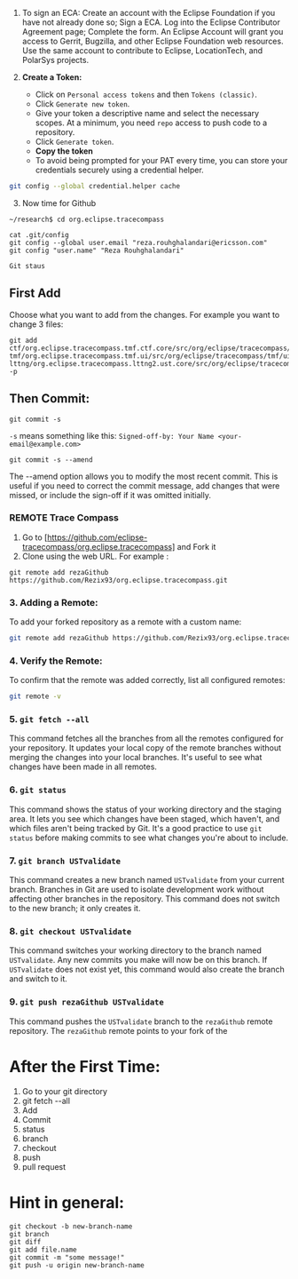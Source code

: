 1. To sign an ECA:
Create an account with the Eclipse Foundation if you have not already done so;
Sign a ECA.
Log into the Eclipse Contributor Agreement page;
Complete the form.
An Eclipse Account will grant you access to Gerrit, Bugzilla, and other Eclipse Foundation web resources.
Use the same account to contribute to Eclipse, LocationTech, and PolarSys projects.



2. **Create a Token:**
   - Click on `Personal access tokens` and then `Tokens (classic)`.
   - Click `Generate new token`.
   - Give your token a descriptive name and select the necessary scopes. At a minimum, you need `repo` access to push code to a repository.
   - Click `Generate token`.
   - **Copy the token**
   - To avoid being prompted for your PAT every time, you can store your credentials securely using a credential helper.
  ```bash
  git config --global credential.helper cache
  ```




3. Now time for Github
```
~/research$ cd org.eclipse.tracecompass
```

```
cat .git/config 
git config --global user.email "reza.rouhghalandari@ericsson.com"
git config "user.name" "Reza Rouhghalandari"
```


```
Git staus
```
## First Add
Choose what you want to add from the changes. For example you want to change 3 files: 

```
git add ctf/org.eclipse.tracecompass.tmf.ctf.core/src/org/eclipse/tracecompass/tmf/ctf/core/trace/CtfTmfTrace.java
tmf/org.eclipse.tracecompass.tmf.ui/src/org/eclipse/tracecompass/tmf/ui/project/model/TmfTraceElement.java 
lttng/org.eclipse.tracecompass.lttng2.ust.core/src/org/eclipse/tracecompass/lttng2/ust/core/trace/LttngUstTrace.java -p 
```
## Then Commit: 
```
git commit -s
```
`-s` means something like this: `Signed-off-by: Your Name <your-email@example.com>`

``` 
git commit -s --amend
```
The --amend option allows you to modify the most recent commit. This is useful if you need to correct the commit message, add changes that were missed, or include the sign-off if it was omitted initially.

### REMOTE Trace Compass 
1. Go to [https://github.com/eclipse-tracecompass/org.eclipse.tracecompass] and Fork it
2. Clone using the web URL. For example :
```
git remote add rezaGithub https://github.com/Rezix93/org.eclipse.tracecompass.git
```
### 3. **Adding a Remote:**
To add your forked repository as a remote with a custom name:

```bash
git remote add rezaGithub https://github.com/Rezix93/org.eclipse.tracecompass.git
```

### 4. **Verify the Remote:**
To confirm that the remote was added correctly, list all configured remotes:

```bash
git remote -v
```


### 5. **`git fetch --all`**

This command fetches all the branches from all the remotes configured for your repository. It updates your local copy of the remote branches without merging the changes into your local branches. It's useful to see what changes have been made in all remotes.

### 6. **`git status`**

This command shows the status of your working directory and the staging area. It lets you see which changes have been staged, which haven't, and which files aren't being tracked by Git. It's a good practice to use `git status` before making commits to see what changes you're about to include.

### 7. **`git branch USTvalidate`**

This command creates a new branch named `USTvalidate` from your current branch. Branches in Git are used to isolate development work without affecting other branches in the repository. This command does not switch to the new branch; it only creates it.

### 8. **`git checkout USTvalidate`**

This command switches your working directory to the branch named `USTvalidate`. Any new commits you make will now be on this branch. If `USTvalidate` does not exist yet, this command would also create the branch and switch to it.

### 9. **`git push rezaGithub USTvalidate`**

This command pushes the `USTvalidate` branch to the `rezaGithub` remote repository. The `rezaGithub` remote points to your fork of the 



# After the First Time: 

1. Go to your git directory
2. git fetch --all
3. Add
4. Commit
5. status
6. branch
7. checkout
8. push
9. pull request

# Hint in general: 

```
git checkout -b new-branch-name
git branch
git diff
git add file.name
git commit -m "some message!"
git push -u origin new-branch-name
```

